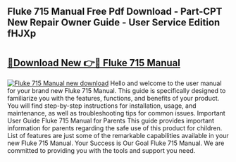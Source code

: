 ## Fluke 715 Manual Free Pdf Download - Part-CPT New Repair Owner Guide - User Service Edition fHJXp

# <h2><a href="http://bc15525.oget.top/?id=Fluke+715+Manual">🔗Download New 👉🔴 Fluke 715 Manual</a></h2>

[![Fluke 715 Manual new download](https://i.imgur.com/5g1atiW.png)](http://bc15525.oget.top/?id=Fluke+715+Manual)
Hello and welcome to the user manual for your brand new Fluke 715 Manual. This guide is specifically designed to familiarize you with the features, functions, and benefits of your product. You will find step-by-step instructions for installation, usage, and maintenance, as well as troubleshooting tips for common issues. Important User Guide Fluke 715 Manual for Parents This guide provides important information for parents regarding the safe use of this product for children. List of features are just some of the remarkable capabilities available in your new Fluke 715 Manual. Your Success is Our Goal Fluke 715 Manual. We are committed to providing you with the tools and support you need.
